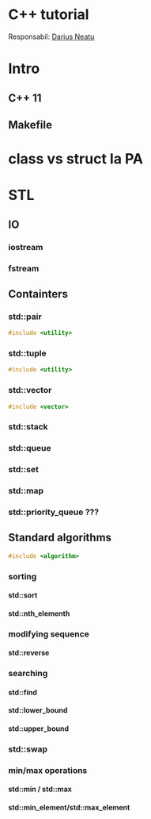 # C++ tutorial
Responsabil: [Darius Neatu](neatudarius@gmail.com)

# Intro
## C++ 11

## Makefile

# class vs struct la PA
 
# STL

## IO
### iostream

### fstream

## Containters
### std::pair
``` cpp
#include <utility>
```

### std::tuple
``` cpp
#include <utility>
```
### std::vector
``` cpp
#include <vector>
```

### std::stack
### std::queue
### std::set
### std::map
### std::priority_queue ???

## Standard algorithms
``` cpp
#include <algorithm>
```

### sorting
#### std::sort
#### std::nth_elementh

### modifying sequence
#### std::reverse

### searching
#### std::find
#### std::lower_bound
#### std::upper_bound


### std::swap
### min/max operations
#### std::min / std::max
#### std::min_element/std::max_element

<!--stackedit_data:
eyJoaXN0b3J5IjpbLTEwMjc1NTk2ODNdfQ==
-->
